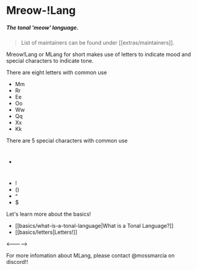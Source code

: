 # Mreow-!Lang
##### The tonal 'meow' language. 

> List of maintainers can be found under [[extras/maintainers]].

Mreow!Lang or MLang for short makes use of letters to indicate mood and special characters to indicate tone. 

There are eight letters with common use
 * Mm
 * Rr
 * Ee
 * Oo
 * Ww
 * Qq
 * Xx
 * Kk

There are 5 special characters with common use
 * #
 * !
 * ()
 * ^
 * $

Let's learn more about the basics! 

- [[basics/what-is-a-tonal-language|What is a Tonal Language?]]
- [[basics/letters|Letters!]]

<----->

For more infomation about MLang, please contact @mossmarcia on discord!!